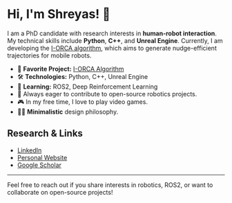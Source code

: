 # Hi, I'm Shreyas! 👋

I am a PhD candidate with research interests in **human-robot interaction**. My technical skills include **Python**, **C++**, and **Unreal Engine**. Currently, I am developing the [I-ORCA algorithm](https://github.com/shreyasb032/i_orca), which aims to generate nudge-efficient trajectories for mobile robots.

- 🔭 **Favorite Project:** [I-ORCA Algorithm](https://github.com/shreyasb032/i_orca)
- 🛠️ **Technologies:** Python, C++, Unreal Engine
- 🤖 **Learning:** ROS2, Deep Reinforcement Learning
- 🌱 Always eager to contribute to open-source robotics projects.
- 🎮 In my free time, I love to play video games.
- 🧑‍💻 **Minimalistic** design philosophy.

## Research & Links

- [LinkedIn](https://linkedin.com/in/shreyasb032)
- [Personal Website](https://shreyasb032.github.io)
- [Google Scholar](https://scholar.google.com/citations?user=_Vy0npcAAAAJ&hl=en)

---

Feel free to reach out if you share interests in robotics, ROS2, or want to collaborate on open-source projects!
